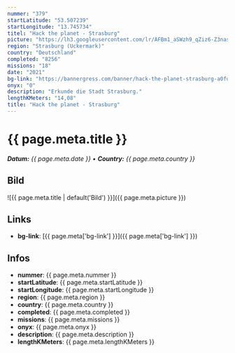 ```yaml
---
nummer: "379"
startLatitude: "53.507239"
startLongitude: "13.745734"
titel: "Hack the planet - Strasburg"
picture: "https://lh3.googleusercontent.com/lr/AFBm1_aSWzh9_qZiz6-Z3nasES5YPvUpYO4cdRmqiTYapEDluXUnhm1aPEwiEGSR7Lu1FU1o4jWy0QD18HwgAx1JnVvWvXTxW9A0rlREs6IKeR79v9AEu_CuA5cxZ1pNSfobnzMJ0WksmS-U2kqeliF_r5z3v31ABDslubqCT97Rb5JjW6Qw-N73patNJ9_DB0zImgemNebtSweAiNgwvJk5GztCsyAjIVQPSs3OL9Hhe0qkJwCvIUK238UynuFciBpB9RAk-mrOPNFSahInSY7C7obw98rOC7uOjq5SNyrqXOYEK9_H1BSuv7XlNRlYU75NV5c9-AAlpyhsIlMmd4gov4VWhtx3YYXmJ-ITUGRtgDbdwpsaWkRvlQQBlodA4LHjl2V-R8p7kk9hhKdygFU1Pni6UIFunBjoCTEGtYmOIe87t-PclaF8Vms2Y5cs0McmXm_WUeviCGaNja4IL68zyNRQgDoeDZv23PFRvWuIuKGfrRp-Id-PqIzNuHphsWrmBiVU1v1fqOKXeFuIsE2OLF9xxm7Bxp8XuTQ3i5E5wyYsLzLzIL7S7-w8uzVoqnLmRIbbqvmPJOZbjsw0ROHfcxMjItOPSB1ZJjIBzQiNbD82y1LgxIkN52BkjjaK_h3ns0rIGULeYJHW3HW_Cg_4b0LI3nPDp89VFM5Vv6fHNF4CoWW7vpZgNwZ8WP-xapehi5DXhD54SKMZNZMbFHrQLWQjHaM6EmD-6j20E0gn0ubywhlUnFZ-btExlR-yZWFX-NU8h4D32Hoh20RYFPqMo4ZgDn-2VqtOF43LPYlb8x-PSAL-GLkFVN2rzVJGjEIBdsewuEN2BbN3JdGwt130k0nf9K3aPWgJL0X_"
region: "Strasburg (Uckermark)"
country: "Deutschland"
completed: "8256"
missions: "18"
date: "2021"
bg-link: "https://bannergress.com/banner/hack-the-planet-strasburg-a0fd"
onyx: "0"
description: "Erkunde die Stadt Strasburg."
lengthKMeters: "14,08"
title: "Hack the planet - Strasburg"
---
```


# {{ page.meta.title }}
_**Datum:** {{ page.meta.date }} • **Country:** {{ page.meta.country }}_

## Bild
![{{ page.meta.title | default('Bild') }}]({{ page.meta.picture }})

## Links
- **bg-link**: [{{ page.meta['bg-link'] }}]({{ page.meta['bg-link'] }})

## Infos
- **nummer**: {{ page.meta.nummer }}
- **startLatitude**: {{ page.meta.startLatitude }}
- **startLongitude**: {{ page.meta.startLongitude }}
- **region**: {{ page.meta.region }}
- **country**: {{ page.meta.country }}
- **completed**: {{ page.meta.completed }}
- **missions**: {{ page.meta.missions }}
- **onyx**: {{ page.meta.onyx }}
- **description**: {{ page.meta.description }}
- **lengthKMeters**: {{ page.meta.lengthKMeters }}

